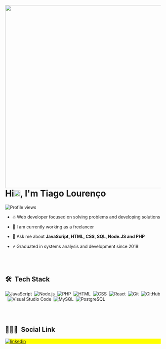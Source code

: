 
<img align="right" height="590em" src="https://user-images.githubusercontent.com/38535003/154815077-f4a170f2-1b82-404e-b8f1-949b002e5542.png"/>
<h1 align="left">Hi<img src="https://raw.githubusercontent.com/kaueMarques/kaueMarques/master/hi.gif" width="20px">, I'm Tiago Lourenço</h1>
<p align="left"> <img src="https://komarev.com/ghpvc/?username=tiagosilvalourenco&color=yellow" alt="Profile views" /> </p>

- 🔥 Web developer focused on solving problems and developing solutions 

- 🔭 I am currently working as a freelancer

- 💬 Ask me about **JavaScript, HTML, CSS, SQL, Node.JS and PHP**

- ⚡ Graduated in systems analysis and development since 2018

<br><br>

## 🛠 &nbsp;Tech Stack

![JavaScript](https://img.shields.io/badge/-JavaScript-05122A?style=flat&logo=javascript)&nbsp;
![Node.js](https://img.shields.io/badge/-Node.js-05122A?style=flat&logo=node.js)&nbsp;
![PHP](https://img.shields.io/badge/-PHP-05122A?style=flat&logo=php)&nbsp;
![HTML](https://img.shields.io/badge/-HTML-05122A?style=flat&logo=HTML5)&nbsp;
![CSS](https://img.shields.io/badge/-CSS-05122A?style=flat&logo=CSS3&logoColor=1572B6)&nbsp;
![React](https://img.shields.io/badge/-React-05122A?style=flat&logo=react)&nbsp;
![Git](https://img.shields.io/badge/-Git-05122A?style=flat&logo=git)&nbsp;
![GitHub](https://img.shields.io/badge/-GitHub-05122A?style=flat&logo=github)&nbsp;
![Visual Studio Code](https://img.shields.io/badge/-Visual%20Studio%20Code-05122A?style=flat&logo=visual-studio-code&logoColor=007ACC)&nbsp;
![MySQL](https://img.shields.io/badge/-MySQL-05122A?style=flat&logo=mysql)&nbsp;
![PostgreSQL](https://img.shields.io/badge/-PostgreSQL-05122A?style=flat&logo=postgresql)&nbsp;

<br><br>

## 👨🏽‍🦲 &nbsp;Social Link

<p align="left" style="background:yellow">
<a href="https://linkedin.com/in/tslourenco" target="_blank">
  <img align="center" src="https://img.shields.io/badge/-tslourenco-05122A?style=flat&logo=linkedin" alt="linkedin"/>
</a>
</p>


<!--
**maykbrito/maykbrito** is a ✨ _special_ ✨ repository because its `README.md` (this file) appears on your GitHub profile.

Here are some ideas to get you started:

- 🔭 I’m currently working on ...
- 🌱 I’m currently learning ...
- 👯 I’m looking to collaborate on ...
- 🤔 I’m looking for help with ...
- 💬 Ask me about ...
- 📫 How to reach me: ...
- 😄 Pronouns: ...
- ⚡ Fun fact: ...
-->
